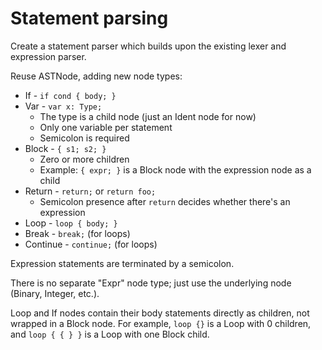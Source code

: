 # Statement parsing

Create a statement parser which builds upon the existing lexer and expression
parser.

Reuse ASTNode, adding new node types:

- If - `if cond { body; }`
- Var - `var x: Type;`
  - The type is a child node (just an Ident node for now)
  - Only one variable per statement
  - Semicolon is required
- Block - `{ s1; s2; }`
  - Zero or more children
  - Example: `{ expr; }` is a Block node with the expression node as a child
- Return - `return;` or `return foo;`
  - Semicolon presence after `return` decides whether there's an expression
- Loop - `loop { body; }`
- Break - `break;` (for loops)
- Continue - `continue;` (for loops)

Expression statements are terminated by a semicolon.

There is no separate "Expr" node type; just use the underlying node (Binary, Integer, etc.).

Loop and If nodes contain their body statements directly as children, not wrapped in a Block node. For example, `loop {}` is a Loop with 0 children, and `loop { { } }` is a Loop with one Block child.
